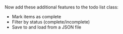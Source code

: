 Now add these additional features to the todo list class:
- Mark items as complete
- Filter by status (complete/incomplete)
- Save to and load from a JSON file